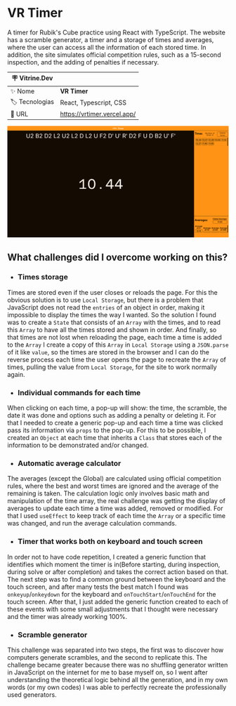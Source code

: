 # VR Timer

A timer for Rubik's Cube practice using React with TypeScript. The website has a scramble generator, a timer and a storage of times and averages, where the user can access all the information of each stored time. In addition, the site simulates official competition rules, such as a 15-second inspection, and the adding of penalties if necessary.

| :placard: Vitrine.Dev |     |
| -------------  | --- |
| :sparkles: Nome        | **VR Timer**
| :label: Tecnologias | React, Typescript, CSS
| :rocket: URL         | https://vrtimer.vercel.app/

![](./src/img/VRTimer-Homepage-Screenshot.png#vitrinedev)

<!-- ![Homepage screenshot](./src/img/VRTimer-Homepage-Screenshot.png)

# **VR Timer** ([Website link](https://vrtimer.vercel.app/))


A timer for Rubik's Cube practice using React with TypeScript. The website has a scramble generator, a timer and a storage of times and averages, where the user can access all the information of each stored time. In addition, the site simulates official competition rules, such as a 15-second inspection, and the adding of penalties if necessary. -->


## What challenges did I overcome working on this?

- ### Times storage

Times are stored even if the user closes or reloads the page. For this the obvious solution is to use `Local Storage`, but there is a problem that JavaScript does not read the `entries` of an object in order, making it impossible to display the times the way I wanted. So the solution I found was to create a `State` that consists of an `Array` with the times, and to read this `Array` to have all the times stored and shown in order. And finally, so that times are not lost when reloading the page, each time a time is added to the `Array` I create a copy of this `Array` in `Local Storage` using a `JSON.parse` of it like `value`, so the times are stored in the browser and I can do the reverse process each time the user opens the page to recreate the `Array` of times, pulling the value from `Local Storage`, for the site to work normally again.


- ### Individual commands for each time

When clicking on each time, a pop-up will show: the time, the scramble, the date it was done and options such as adding a penalty or deleting it. For that I needed to create a generic pop-up and each time a time was clicked pass its information via `props` to the pop-up. For this to be possible, I created an `Object` at each time that inherits a `Class` that stores each of the information to be demonstrated and/or changed.


- ### Automatic average calculator

The averages (except the Global) are calculated using official competition rules, where the best and worst times are ignored and the average of the remaining is taken. The calculation logic only involves basic math and manipulation of the time array, the real challenge was getting the display of averages to update each time a time was added, removed or modified. For that I used `useEffect` to keep track of each time the `Array` or a specific time was changed, and run the average calculation commands.


- ### Timer that works both on keyboard and touch screen

In order not to have code repetition, I created a generic function that identifies which moment the timer is in(Before starting, during inspection, during solve or after completion) and takes the correct action based on that. The next step was to find a common ground between the keyboard and the touch screen, and after many tests the best match I found was `onkeyup`/`onkeydown` for the keyboard and `onTouchStart`/`onTouchEnd` for the touch screen. After that, I just added the generic function created to each of these events with some small adjustments that I thought were necessary and the timer was already working 100%.


- ### Scramble generator

This challenge was separated into two steps, the first was to discover how computers generate scrambles, and the second to replicate this. The challenge became greater because there was no shuffling generator written in JavaScript on the internet for me to base myself on, so I went after understanding the theoretical logic behind all the generation, and in my own words (or my own codes) I was able to perfectly recreate the professionally used generators.